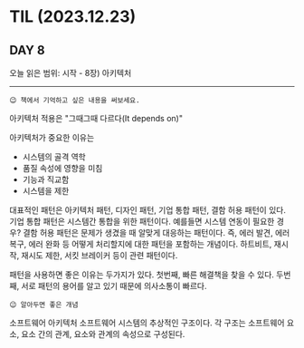 # TIL (2023.12.23)

## DAY 8

오늘 읽은 범위: 시작 - 8장) 아키텍처

---

```text
😉 책에서 기억하고 싶은 내용을 써보세요.
```

아키텍처 적용은 "그때그때 다르다(It depends on)"

아키텍처가 중요한 이유는

- 시스템의 골격 역학
- 품질 속성에 영향을 미침
- 기능과 직교함
- 시스템을 제한

대표적인 패턴은 아키텍처 패턴, 디자인 패턴, 기업 통합 패턴, 결함 허용 패턴이 있다.
기업 통합 패턴은 시스템간 통합을 위한 패턴이다. 예를들면 시스템 연동이 필요한 경우?
결함 허용 패턴은 문제가 생겼을 때 알맞게 대응하는 패턴이다. 즉, 에러 발견, 에러 복구, 에러 완화 등
어떻게 처리할지에 대한 패턴을 포함하는 개념이다.
하트비트, 재시작, 재시도 제한, 서킷 브레이커 등이 관련 패턴이다.

패턴을 사용하면 좋은 이유는 두가지가 있다.
첫번째, 빠른 해결책을 찾을 수 있다.
두번째, 서로 패턴의 용어를 알고 있기 때문에 의사소통이 빠르다.

```text
😉 알아두면 좋은 개념
```

소프트웨어 아키텍처
소프트웨어 시스템의 추상적인 구조이다. 각 구조는 소프트웨어 요소, 요소 간의 관계,
요소와 관계의 속성으로 구성된다.
